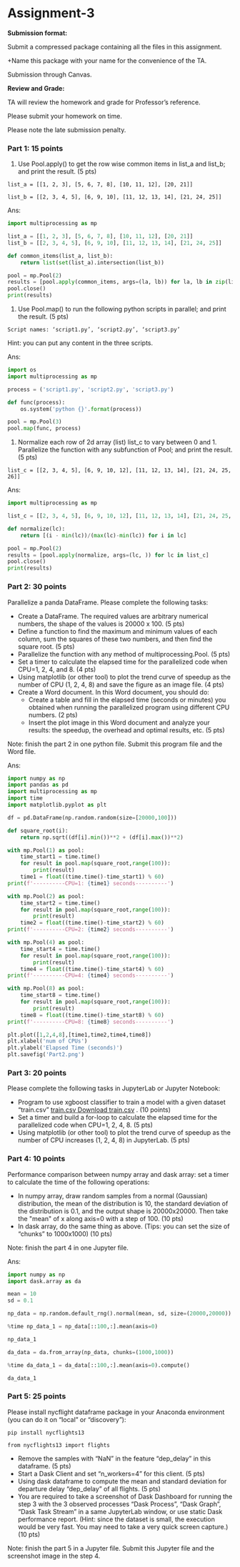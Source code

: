 # Assignment-3

**Submission format:**

Submit a compressed package containing all the files in this assignment.

+Name this package with your name for the convenience of the TA.

Submission through Canvas.

**Review and Grade:**

TA will review the homework and grade for Professor’s reference.

Please submit your homework on time.

Please note the late submission penalty.

### Part 1: 15 points

1. Use Pool.apply() to get the row wise common items in list_a and list_b; and print the result. (5 pts)

```
list_a = [[1, 2, 3], [5, 6, 7, 8], [10, 11, 12], [20, 21]]

list_b = [[2, 3, 4, 5], [6, 9, 10], [11, 12, 13, 14], [21, 24, 25]]
```



 Ans:

```python
import multiprocessing as mp

list_a = [[1, 2, 3], [5, 6, 7, 8], [10, 11, 12], [20, 21]]
list_b = [[2, 3, 4, 5], [6, 9, 10], [11, 12, 13, 14], [21, 24, 25]]

def common_items(list_a, list_b):
    return list(set(list_a).intersection(list_b))

pool = mp.Pool(2)
results = [pool.apply(common_items, args=(la, lb)) for la, lb in zip(list_a, list_b)]
pool.close()
print(results)
```





1. Use Pool.map() to run the following python scripts in parallel; and print the result. (5 pts)

```
Script names: ‘script1.py’, ‘script2.py’, ‘script3.py’
```

Hint: you can put any content in the three scripts.



Ans:

```python
import os
import multiprocessing as mp

process = ('script1.py', 'script2.py', 'script3.py')

def func(process):
    os.system('python {}'.format(process))

pool = mp.Pool(3)
pool.map(func, process)
```



 

1. Normalize each row of 2d array (list) list_c to vary between 0 and 1. Parallelize the function with any subfunction of Pool; and print the result. (5 pts)

```
list_c = [[2, 3, 4, 5], [6, 9, 10, 12], [11, 12, 13, 14], [21, 24, 25, 26]]
```

 

Ans:

```python
import multiprocessing as mp

list_c = [[2, 3, 4, 5], [6, 9, 10, 12], [11, 12, 13, 14], [21, 24, 25, 26]]

def normalize(lc):
    return [(i - min(lc))/(max(lc)-min(lc)) for i in lc]

pool = mp.Pool(2)
results = [pool.apply(normalize, args=(lc, )) for lc in list_c]
pool.close()
print(results)
```



### Part 2: 30 points

Parallelize a panda DataFrame. Please complete the following tasks:

- Create a DataFrame. The required values are arbitrary numerical numbers, the shape of the values is 20000 x 100. (5 pts)
- Define a function to find the maximum and minimum values of each column, sum the squares of these two numbers, and then find the square root. (5 pts)
- Parallelize the function with any method of multiprocessing.Pool. (5 pts)
- Set a timer to calculate the elapsed time for the parallelized code when CPU=1, 2, 4, and 8.  (4 pts)
- Using matplotlib (or other tool) to plot the trend curve of speedup as the number of CPU (1, 2, 4, 8) and save the figure as an image file. (4 pts)
- Create a Word document. In this Word document, you should do:
  - Create a table and fill in the elapsed time (seconds or minutes) you obtained when running the parallelized program using different CPU numbers. (2 pts)
  - Insert the plot image in this Word document and analyze your results: the speedup, the overhead and optimal results, etc.         (5 pts)

Note: finish the part 2 in one python file. Submit this program file and the Word file.



Ans:

```python
import numpy as np
import pandas as pd
import multiprocessing as mp
import time
import matplotlib.pyplot as plt

df = pd.DataFrame(np.random.random(size=[20000,100]))

def square_root(i):
    return np.sqrt((df[i].min())**2 + (df[i].max())**2)

with mp.Pool(1) as pool:
    time_start1 = time.time()
    for result in pool.map(square_root,range(100)):
        print(result)
    time1 = float((time.time()-time_start1) % 60)
print(f'----------CPU=1: {time1} seconds----------')

with mp.Pool(2) as pool:
    time_start2 = time.time()
    for result in pool.map(square_root,range(100)):
        print(result)
    time2 = float((time.time()-time_start2) % 60)
print(f'----------CPU=2: {time2} seconds----------')

with mp.Pool(4) as pool:
    time_start4 = time.time()
    for result in pool.map(square_root,range(100)):
        print(result)
    time4 = float((time.time()-time_start4) % 60)
print(f'----------CPU=4: {time4} seconds----------')

with mp.Pool(8) as pool:
    time_start8 = time.time()
    for result in pool.map(square_root,range(100)):
        print(result)
    time8 = float((time.time()-time_start8) % 60)
print(f'----------CPU=8: {time8} seconds----------')

plt.plot([1,2,4,8],[time1,time2,time4,time8])
plt.xlabel('num of CPUs')
plt.ylabel('Elapsed Time (seconds)')
plt.savefig('Part2.png')
```



 

### Part 3: 20 points

Please complete the following tasks in JupyterLab or Jupyter Notebook:

- Program to use xgboost classifier to train a model with a given dataset “train.csv” [train.csv](https://northeastern.instructure.com/courses/123482/files/18381466?wrap=1)[ Download train.csv](https://northeastern.instructure.com/courses/123482/files/18381466/download?download_frd=1)  . (10 points)
- Set a timer and build a for-loop to calculate the elapsed time for the parallelized code when CPU=1, 2, 4, 8. (5 pts)
- Using matplotlib (or other tool) to plot the trend curve of speedup as the number of CPU increases (1, 2, 4, 8) in JupyterLab. (5 pts)

 

### Part 4: 10 points

Performance comparison between numpy array and dask array: set a timer to calculate the time of the following operations:

- In numpy array, draw random samples from a normal (Gaussian) distribution, the mean of the distribution is 10, the standard deviation of the distribution is 0.1, and the output shape is 20000x20000. Then take the "mean" of x along axis=0 with a step of 100.                        (10 pts)
- In dask array, do the same thing as above. (Tips: you can set the size of “chunks” to 1000x1000) (10 pts)

Note: finish the part 4 in one Jupyter file.

 

Ans:

```python
import numpy as np
import dask.array as da

mean = 10
sd = 0.1

np_data = np.random.default_rng().normal(mean, sd, size=(20000,20000))

%time np_data_1 = np_data[::100,:].mean(axis=0)

np_data_1

da_data = da.from_array(np_data, chunks=(1000,1000))

%time da_data_1 = da_data[::100,:].mean(axis=0).compute()

da_data_1
```



### Part 5: 25 points

Please install nycflight dataframe package in your Anaconda environment (you can do it on “local” or “discovery”):

```
pip install nycflights13

from nycflights13 import flights
```

- Remove the samples with “NaN” in the feature “dep_delay” in this dataframe. (5 pts)
- Start a Dask Client and set “n_workers=4” for this client.         (5 pts)
- Using dask dataframe to compute the mean and standard deviation for departure delay “dep_delay” of all flights.   (5 pts)
- You are required to take a screenshot of Dask Dashboard for running the step 3 with the 3 observed processes “Dask Process”, “Dask Graph”, “Dask Task Stream” in a same JupyterLab window, or use static Dask performance report. (Hint: since the dataset is small, the execution would be very fast. You may need to take a very quick screen capture.)   (10 pts)

Note: finish the part 5 in a Jupyter file. Submit this Jupyter file and the screenshot image in the step 4.
